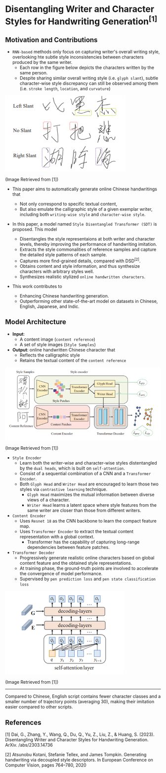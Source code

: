 # Disentangling Writer and Character Styles for Handwriting Generation<sup>[1]</sup>

## Motivation and Contributions

- `RNN-based` methods only focus on capturing writer's overall writing style, overlooking hte subtle style inconsistencies between characters produced by the same writer.
    - Each row in the figure below depicts the characters written by the same person.
    - Despite sharing similar overall writing style (i.e. `glyph slant`), subtle character-wise style discrepancy can still be observed among them (i.e. `stroke length`, `location`, and `curvature`)

![handwritten_character_samples](./img/handwritten_character_samples.png)

(Image Retrieved from [1])

- This paper aims to automatically generate online Chinese handwritings that
    - Not only correspond to specific textual content,
    - But also emulate the calligraphic style of a given exemplar writer, including both `writing-wise style` and `character-wise style`.

- In this paper, a model named `Style Disentangled Transformer (SDT)` is proposed. This model
    - Disentangles the style representaions at both writer and character levels, thereby improving the performance of handwriting imitation.
    - Extracts the style commonalities of reference samples and capture the detailed style patterns of each sample.
    - Captures more find-grained details, compared with DSD<sup>[2]</sup>.
    - Obtains content and style information, and thus synthesize characters with arbitrary styles well.
    - Synthesizes realistic stylized `online handwritten characters`.

- This work contributes to
    - Enhancing Chinese handwriting generation.
    - Outperforming other state-of-the-art model on datasets in Chinese, English, Japanese, and Indic.


## Model Architecture

- **Input**:
    - A content image (`content reference`)
    - A set of style images (`Style Samples`)
- **Output**: online handwritten Chinese character that
    - Reflects the calligraphic style
    - Retains the textual content of the `content reference`

![SDT_Architecture](./img/style_disentangled_transformer.png)

(Image Retrieved from [1])

- `Style Encoder`
    - Learn both the writer-wise and character-wise styles distentangled by the `dual heads`, which is built on `self-attention`.
    - Consist of a sequential combination of a CNN and a `Transformer Encoder`.
    - Both `Glyph Head` and `Writer Head` are encouraged to learn those two styles via `contrastive learning` technique.
        - `Glyph Head` maximizes the mutual information between diverse views of a character.
        - `Writer Head` learns a latent space where style features from the same writer are closer than those from different writers.
- `Content Encoder`
    - Uses `Resnet 18` as the CNN backbone to learn the compact feature map.
    - Uses `Transformer Encoder` to extract the textual content representation with a global context.
        - Transformer has the capability of capturing long-range dependencies between feature patches.
- `Transformer Decoder`
    - Progressively generate realistic online characters based on global content feature and the obtained style representations.
    - At training phase, the ground-truth points are involved to accelerate the convergence of model performance.
    - Supervised by `pen prediction loss` and `pen state classification loss`

![SDT_Decoder](./img/SDT_decoder.png)

(Image Retrieved from [1])


*** 
Compared to Chinese, English script contains fewer character classes and a smaller number of trajectory points (averaging 30), making their imitation easier compared to other scripts.


## References
[1] Dai, G., Zhang, Y., Wang, Q., Du, Q., Yu, Z., Liu, Z., & Huang, S. (2023). Disentangling Writer and Character Styles for Handwriting Generation. ArXiv. /abs/2303.14736

[2] Atsunobu Kotani, Stefanie Tellex, and James Tompkin. Generating handwriting via decoupled style descriptors. In European Conference on Computer Vision, pages 764–780, 2020

